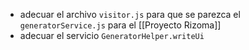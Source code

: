 - adecuar el archivo `visitor.js` para que se parezca el `generatorService.js` para el [[Proyecto Rizoma]]
- adecuar el servicio `GeneratorHelper.writeUi`